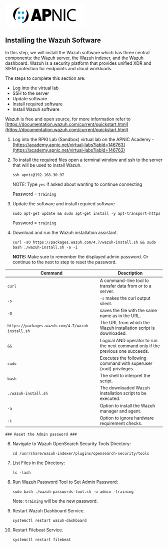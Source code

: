 ![](images/apnic_logo.png)

  
## Installing the Wazuh Software ##

In this step, we will install the Wazuh software which has three central components: the Wazuh server, the Wazuh indexer, and the Wazuh dashboard. Wazuh is a security platform that provides unified XDR and SIEM protection for endpoints and cloud workloads. 

The steps to complete this section are:
* Log into the virtual lab
* SSH to the server
* Update software
* Install required software
* Install Wazuh software

Wazuh is free and open source, for more information refer to [https://documentation.wazuh.com/current/quickstart.html](https://documentation.wazuh.com/current/quickstart.html)

1. Log into the RPKI Lab (Sandbox) virtual lab on the APNIC Academy - [https://academy.apnic.net/virtual-labs?labId=146763](https://academy.apnic.net/virtual-labs?labId=146763)

2. To install the required files open a terminal window and ssh to the server that will be used to install Wazuh.

    ```
    ssh apnic@192.168.30.97
    ```

    NOTE: Type `yes` if asked about wanting to continue connecting

    Password = `training`


3. Update the software and install required software
    ```
    sudo apt-get update && sudo apt-get install -y apt-transport-https
    ```

    Password = `training`

4. Download and run the Wazuh installation assistant.

    ```
    curl -sO https://packages.wazuh.com/4.7/wazuh-install.sh && sudo bash ./wazuh-install.sh -a -i
    ```

    **NOTE:** Make sure to remember the displayed admin password. Or continue to the next to step to reset the password.

| Command  | Description |
|--------------|-------------|
| `curl`       | A command-line tool to transfer data from or to a server. |
| `-s`        | `-s` makes the curl output silent. |
|`-O`          | saves the file with the same name as in the URL. |
| `https://packages.wazuh.com/4.7/wazuh-install.sh` | The URL from which the Wazuh installation script is downloaded. |
| `&&`         | Logical AND operator to run the next command only if the previous one succeeds. |
| `sudo`       | Executes the following command with superuser (root) privileges. |
| `bash`       | The shell to interpret the script. |
| `./wazuh-install.sh` | The downloaded Wazuh installation script to be executed. |
| `-a`         | Option to install the Wazuh manager and agent. |
| `-i`         | Option to ignore hardware requirement checks. |


    ### Reset the Admin password ###

6. Navigate to Wazuh OpenSearch Security Tools Directory:

    ```
    cd /usr/share/wazuh-indexer/plugins/opensearch-security/tools
    ```

7. List Files in the Directory:

    ```
    ls -lash
    ```

8. Run Wazuh Password Tool to Set Admin Password:

    ```
    sudo bash ./wazuh-passwords-tool.sh -u admin -training
    ```
    Note: `training` will be the new password.

9. Restart Wazuh Dashboard Service.

    ```
    systemctl restart wazuh-dashboard
    ```

10. Restart Filebeat Service.

    ```
    systemctl restart filebeat
    ```

